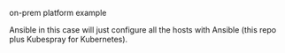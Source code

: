 on-prem platform example   
   
Ansible in this case will just configure all the hosts with Ansible (this repo plus Kubespray for Kubernetes).